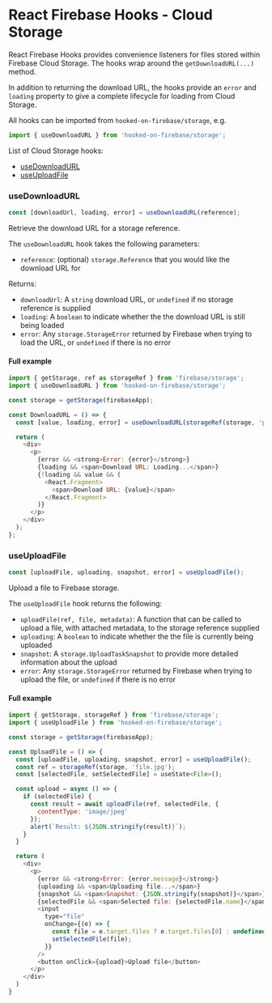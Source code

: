 # React Firebase Hooks - Cloud Storage

React Firebase Hooks provides convenience listeners for files stored within
Firebase Cloud Storage. The hooks wrap around the `getDownloadURL(...)` method.

In addition to returning the download URL, the hooks provide an `error` and `loading` property
to give a complete lifecycle for loading from Cloud Storage.

All hooks can be imported from `hooked-on-firebase/storage`, e.g.

```js
import { useDownloadURL } from 'hooked-on-firebase/storage';
```

List of Cloud Storage hooks:

- [useDownloadURL](#usedownloadurl)
- [useUploadFile](#useuploadfile)

### useDownloadURL

```js
const [downloadUrl, loading, error] = useDownloadURL(reference);
```

Retrieve the download URL for a storage reference.

The `useDownloadURL` hook takes the following parameters:

- `reference`: (optional) `storage.Reference` that you would like the download URL for

Returns:

- `downloadUrl`: A `string` download URL, or `undefined` if no storage reference is supplied
- `loading`: A `boolean` to indicate whether the the download URL is still being loaded
- `error`: Any `storage.StorageError` returned by Firebase when trying to load the URL, or `undefined` if there is no error

#### Full example

```js
import { getStorage, ref as storageRef } from 'firebase/storage';
import { useDownloadURL } from 'hooked-on-firebase/storage';

const storage = getStorage(firebaseApp);

const DownloadURL = () => {
  const [value, loading, error] = useDownloadURL(storageRef(storage, 'path/to/file'));

  return (
    <div>
      <p>
        {error && <strong>Error: {error}</strong>}
        {loading && <span>Download URL: Loading...</span>}
        {!loading && value && (
          <React.Fragment>
            <span>Download URL: {value}</span>
          </React.Fragment>
        )}
      </p>
    </div>
  );
};
```

### useUploadFile

```js
const [uploadFile, uploading, snapshot, error] = useUploadFile();
```

Upload a file to Firebase storage.

The `useUploadFile` hook returns the following:

- `uploadFile(ref, file, metadata)`: A function that can be called to upload a file, with attached metadata, to the storage reference supplied
- `uploading`: A `boolean` to indicate whether the the file is currently being uploaded
- `snapshot`: A `storage.UploadTaskSnapshot` to provide more detailed information about the upload
- `error`: Any `storage.StorageError` returned by Firebase when trying to upload the file, or `undefined` if there is no error

#### Full example

```js
import { getStorage, storageRef } from 'firebase/storage';
import { useUploadFile } from 'hooked-on-firebase/storage';

const storage = getStorage(firebaseApp);

const UploadFile = () => {
  const [uploadFile, uploading, snapshot, error] = useUploadFile();
  const ref = storageRef(storage, 'file.jpg');
  const [selectedFile, setSelectedFile] = useState<File>();

  const upload = async () => {
    if (selectedFile) {
      const result = await uploadFile(ref, selectedFile, {
        contentType: 'image/jpeg'
      });
      alert(`Result: ${JSON.stringify(result)}`);
    }
  }

  return (
    <div>
      <p>
        {error && <strong>Error: {error.message}</strong>}
        {uploading && <span>Uploading file...</span>}
        {snapshot && <span>Snapshot: {JSON.stringify(snapshot)}</span>}
        {selectedFile && <span>Selected file: {selectedFile.name}</span>}
        <input
          type="file"
          onChange={(e) => {
            const file = e.target.files ? e.target.files[0] : undefined;
            setSelectedFile(file);
          }}
        />
        <button onClick={upload}>Upload file</button>
      </p>
    </div>
  )
}
```
